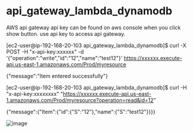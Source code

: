# api_gateway_lambda_dynamodb

AWS api gateway api key can be found on aws console when you click show button. use api key to access api gateway.

[ec2-user@ip-192-168-20-103 api_gateway_lambda_dynamodb]$ curl -X POST -H "x-api-key:xxxxxx" -d '{"operation":"write","id":"12","name":"test12"}' https://xxxxxx.execute-api.us-east-1.amazonaws.com/Prod/myresource


{"message":"Item entered successfully"}


[ec2-user@ip-192-168-20-103 api_gateway_lambda_dynamodb]$  curl  -H "x-api-key:xxxxxxxx" "https://xxxxxx.execute-api.us-east-1.amazonaws.com/Prod/myresource?operation=read&id=12"


{"message":{"Item":{"id":{"S":"12"},"name":{"S":"test12"}}}}



![image](https://user-images.githubusercontent.com/36766101/154180283-baa6b3f9-a16b-43b0-b4f3-325a2d13372a.png)
